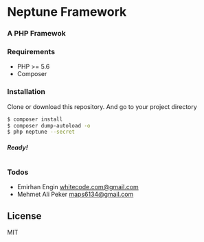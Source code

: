 # Neptune Framework


### A PHP Framewok

### Requirements

  - PHP >= 5.6
  - Composer

### Installation

Clone or download this repository. 
And go to your project directory

```sh
$ composer install
$ composer dump-autoload -o
$ php neptune --secret
```

##### Ready!
#


### Todos

 - Emirhan Engin <whitecode.com@gmail.com>
 - Mehmet Ali Peker <maps6134@gmail.com>

License
----

MIT
